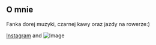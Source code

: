 ## O mnie
Fanka dorej muzyki, czarnej kawy oraz jazdy na rowerze:)

[Instagram](https://www.instagram.com/mariia_mdi/) 
and ![Image](https://www.instagram.com/p/COAF_nwhacV/)
```

